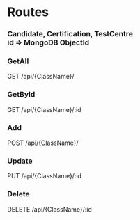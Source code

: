 # Routes 

### Candidate, Certification, TestCentre <br> id => MongoDB ObjectId

### GetAll <br>
GET /api/{ClassName}/

### GetById <br>
GET /api/{ClassName}/:id

### Add <br>
POST /api/{ClassName}/

### Update <br>
PUT /api/{ClassName}/:id

### Delete <br>
DELETE /api/{ClassName}/:id
